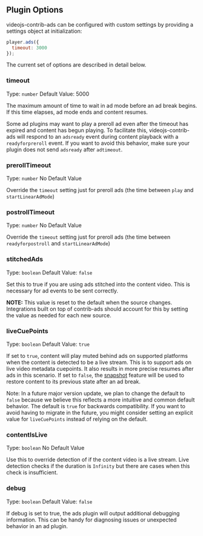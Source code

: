 ## Plugin Options

videojs-contrib-ads can be configured with custom settings by providing a settings object at initialization:

```js
player.ads({
  timeout: 3000
});
```

The current set of options are described in detail below.

### timeout

Type: `number`
Default Value: 5000

The maximum amount of time to wait in ad mode before an ad break begins. If this time elapses, ad mode ends and content resumes.

Some ad plugins may want to play a preroll ad even after the timeout has expired and content has begun playing. To facilitate this, videojs-contrib-ads will respond to an `adsready` event during content playback with a `readyforpreroll` event. If you want to avoid this behavior, make sure your plugin does not send `adsready` after `adtimeout`.

### prerollTimeout

Type: `number`
No Default Value

Override the `timeout` setting just for preroll ads (the time between `play` and `startLinearAdMode`)

### postrollTimeout

Type: `number`
No Default Value

Override the `timeout` setting just for preroll ads (the time between `readyforpostroll` and `startLinearAdMode`)

### stitchedAds

Type: `boolean`
Default Value: `false`

Set this to true if you are using ads stitched into the content video. This is necessary for ad events to be sent correctly.

**NOTE:** This value is reset to the default when the source changes. Integrations built on top of contrib-ads should account for this by setting the value as needed for each new source.

### liveCuePoints

Type: `boolean`
Default Value: `true`

If set to `true`, content will play muted behind ads on supported platforms when the content is detected to be a live stream. This is to support ads on live video metadata cuepoints. It also results in more precise resumes after ads in this scenario. If set to `false`, the [snapshot](snapshot.md) feature will be used to restore content to its previous state after an ad break.

Note: In a future major version update, we plan to change the default to `false` because we believe this reflects a more intuitive and common default behavior. The default is `true` for backwards compatibility. If you want to avoid having to migrate in the future, you might consider setting an explicit value for `liveCuePoints` instead of relying on the default.

### contentIsLive

Type: `boolean`
No Default Value

Use this to override detection of if the content video is a live stream. Live detection checks if the duration is `Infinity` but there are cases when this check is insufficient.

### debug

Type: `boolean`
Default Value: `false`

If debug is set to true, the ads plugin will output additional debugging information.
This can be handy for diagnosing issues or unexpected behavior in an ad plugin.
